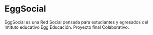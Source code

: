 # EggSocial
 EggSocial es una Red Social pensada para estudiantes y egresados del Intituto educativo Egg Educación. Proyecto final Colaborativo.
